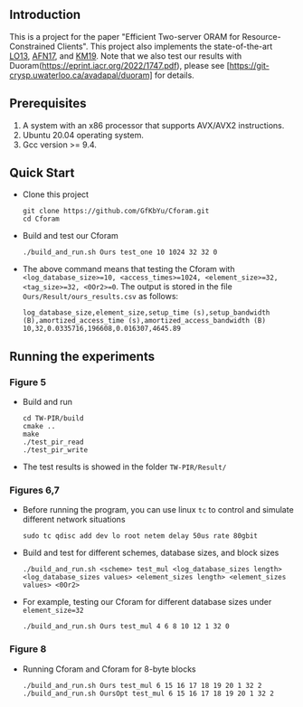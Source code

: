## Introduction
This is a project for the paper "Efficient Two-server ORAM for Resource-Constrained Clients". This project also implements the state-of-the-art [LO13](https://eprint.iacr.org/2011/384.pdf), [AFN17](https://eprint.iacr.org/2016/849.pdf), and [KM19](https://arxiv.org/pdf/1802.05145.pdf). Note that we also test our results with Duoram(https://eprint.iacr.org/2022/1747.pdf), please see [https://git-crysp.uwaterloo.ca/avadapal/duoram] for details. 

## Prerequisites
1. A system with an x86 processor that supports AVX/AVX2 instructions. 
2. Ubuntu 20.04 operating system.
3. Gcc version >= 9.4.

## Quick Start
  - Clone this project

        git clone https://github.com/GfKbYu/Cforam.git
        cd Cforam
    
  - Build and test our Cforam
  
        ./build_and_run.sh Ours test_one 10 1024 32 32 0
        
  - The above command means that testing the Cforam with ``<log_database_size>=10, <access_times>=1024, <element_size>=32, <tag_size>=32, <0Or2>=0``. The output is stored in the file ``Ours/Result/ours_results.csv`` as follows:
  
        log_database_size,element_size,setup_time (s),setup_bandwidth (B),amortized_access_time (s),amortized_access_bandwidth (B)
        10,32,0.0335716,196608,0.016307,4645.89

## Running the experiments

### Figure 5
  - Build and run

        cd TW-PIR/build
        cmake ..
        make
        ./test_pir_read
        ./test_pir_write
        
  - The test results is showed in the folder ``TW-PIR/Result/``

### Figures 6,7
  - Before running the program, you can use linux ``tc`` to control and simulate different network situations

        sudo tc qdisc add dev lo root netem delay 50us rate 80gbit

  - Build and test for different schemes, database sizes, and block sizes

        ./build_and_run.sh <scheme> test_mul <log_database_sizes length> <log_database_sizes values> <element_sizes length> <element_sizes values> <0Or2>
        
  - For example, testing our Cforam for different database sizes under ``element_size=32``

        ./build_and_run.sh Ours test_mul 4 6 8 10 12 1 32 0

        
### Figure 8
  - Running Cforam and Cforam for 8-byte blocks
  
        ./build_and_run.sh Ours test_mul 6 15 16 17 18 19 20 1 32 2
        ./build_and_run.sh OursOpt test_mul 6 15 16 17 18 19 20 1 32 2
